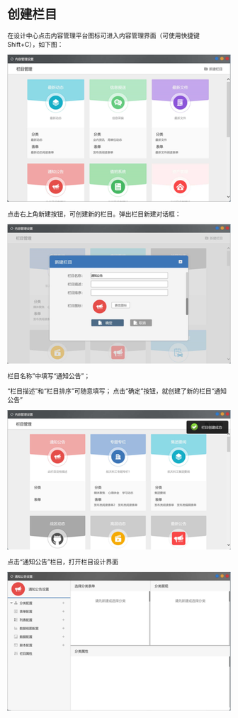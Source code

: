 # 创建栏目

在设计中心点击内容管理平台图标可进入内容管理界面（可使用快捷键Shift+C），如下图：

![](../../.gitbook/assets/image%20%2878%29.png)



点击右上角新建按钮，可创建新的栏目。弹出栏目新建对话框：

![](../../.gitbook/assets/image%20%28125%29.png)




  
栏目名称”中填写“通知公告”；

 “栏目描述”和“栏目排序”可随意填写； 点击“确定”按钮，就创建了新的栏目“通知公告”

![](../../.gitbook/assets/image%20%2863%29.png)

点击“通知公告”栏目，打开栏目设计界面

![](../../.gitbook/assets/image%20%2866%29.png)





